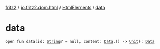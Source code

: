 [fritz2](../../index.md) / [io.fritz2.dom.html](../index.md) / [HtmlElements](index.md) / [data](./data.md)

# data

`open fun data(id: `[`String`](https://kotlinlang.org/api/latest/jvm/stdlib/kotlin/-string/index.html)`? = null, content: `[`Data`](../-data/index.md)`.() -> `[`Unit`](https://kotlinlang.org/api/latest/jvm/stdlib/kotlin/-unit/index.html)`): `[`Data`](../-data/index.md)